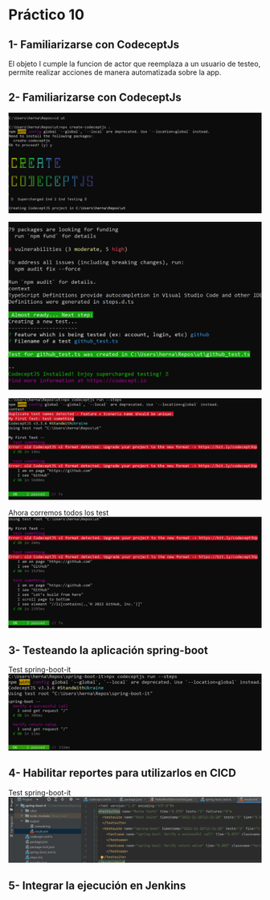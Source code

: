 # Práctico 10

## 1- Familiarizarse con CodeceptJs
El objeto I cumple la funcion de actor que reemplaza a un usuario de testeo, permite realizar acciones de manera automatizada sobre la app.

## 2- Familiarizarse con CodeceptJs

![image](./Imagenes/UtProyect.png)

![image](./Imagenes/Init.png)

![image](./Imagenes/TestPass.png)

Ahora corremos todos los test
![image](./Imagenes/TestPass3.png)

## 3- Testeando la aplicación spring-boot

Test spring-boot-it
![image](./Imagenes/TestRealizados.png)

## 4- Habilitar reportes para utilizarlos en CICD

Test spring-boot-it
![image](./Imagenes/TestResultDoc.png)

## 5- Integrar la ejecución en Jenkins
